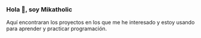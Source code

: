 ### Hola 👋, soy Mikatholic
Aquí encontraran los proyectos en los que me he interesado y estoy usando para aprender y practicar programación.
